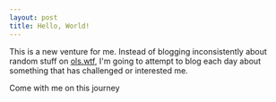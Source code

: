 ```yaml
---
layout: post
title: Hello, World!
---
```


This is a new venture for me. Instead of blogging inconsistently about random stuff on [ols.wtf](https://ols.wtf), I'm going to attempt to blog each day about something that has challenged or interested me.

Come with me on this journey
